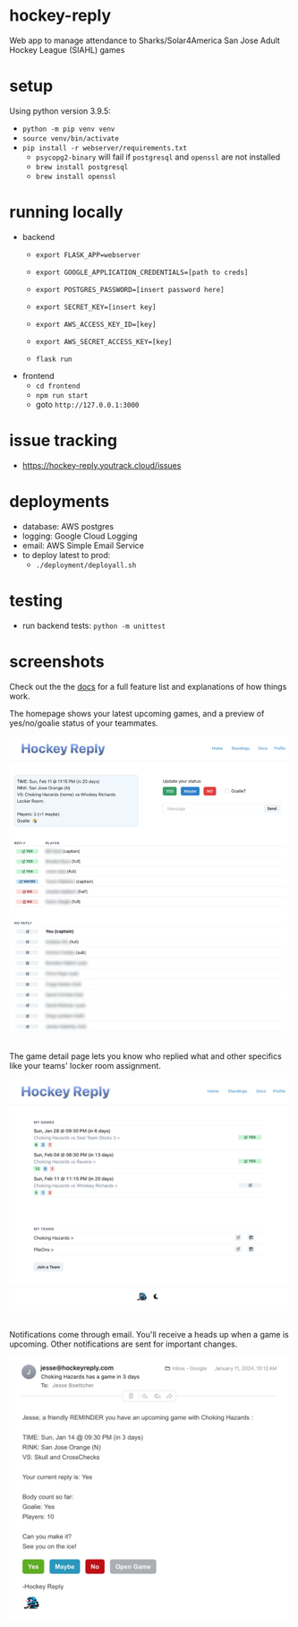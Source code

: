 # hockey-reply
Web app to manage attendance to Sharks/Solar4America San Jose Adult Hockey League (SIAHL) games

# setup
Using python version 3.9.5:
* `python -m pip venv venv`
* `source venv/bin/activate`
* `pip install -r webserver/requirements.txt`
  * `psycopg2-binary` will fail if `postgresql` and `openssl` are not installed
  * `brew install postgresql`
  * `brew install openssl`

# running locally
* backend
  * `export FLASK_APP=webserver`
  * `export GOOGLE_APPLICATION_CREDENTIALS=[path to creds]`
  * `export POSTGRES_PASSWORD=[insert password here]`
  * `export SECRET_KEY=[insert key]`
  * `export AWS_ACCESS_KEY_ID=[key]`
  * `export AWS_SECRET_ACCESS_KEY=[key]`

  * `flask run`
* frontend
  * `cd frontend`
  * `npm run start`
  * goto `http://127.0.0.1:3000`

# issue tracking
* https://hockey-reply.youtrack.cloud/issues

# deployments
* database: AWS postgres
* logging: Google Cloud Logging
* email: AWS Simple Email Service
* to deploy latest to prod:
  * `./deployment/deployall.sh`

# testing
* run backend tests: `python -m unittest`

# screenshots

Check out the the [docs](https://hockeyreply.com/docs) for a full feature list and explanations of how things work.

The homepage shows your latest upcoming games, and a preview of yes/no/goalie status of your teammates.
<div>
 <img src="https://github.com/jesseboettcher/hockey-reply/blob/master/frontend/public/game_details.jpg?raw=true" width="500"/>
</div> <br/>


The game detail page lets you know who replied what and other specifics like your teams' locker room assignment.
<div>
 <img src="https://github.com/jesseboettcher/hockey-reply/blob/master/frontend/public/games_list.jpg?raw=true" width="500"/>
</div> <br/>

Notifications come through email. You'll receive a heads up when a game is upcoming. Other notifications are sent for important changes.
<div>
 <img src="https://github.com/jesseboettcher/hockey-reply/blob/master/frontend/public/email_notification.jpg?raw=true" width="500"/>
</div> <br/>
